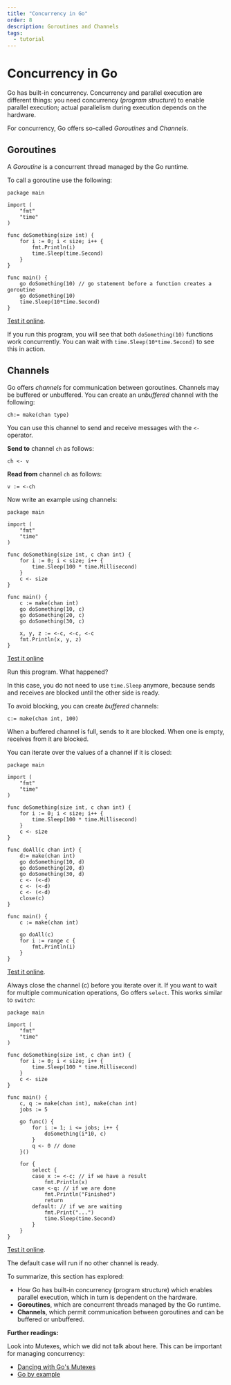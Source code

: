 ```yaml
---
title: "Concurrency in Go"
order: 8
description: Goroutines and Channels
tags: 
  - tutorial
---
```


# Concurrency in Go

Go has built-in concurrency. Concurrency and parallel execution are different things: you need concurrency (*program structure*) to enable parallel execution; actual parallelism during execution depends on the hardware. 

For concurrency, Go offers so-called *Goroutines* and *Channels*.

## Goroutines

A *Goroutine* is a concurrent thread managed by the Go runtime. 

To call a goroutine use the following:

```golang
package main

import (
    "fmt"
    "time"
)

func doSomething(size int) {
    for i := 0; i < size; i++ {
        fmt.Println(i)
        time.Sleep(time.Second)
    }
}

func main() {
    go doSomething(10) // go statement before a function creates a goroutine
    go doSomething(10)
    time.Sleep(10*time.Second)
}

```

<HighlightBox type="tip">

[Test it online](https://go.dev/play/p/6c1vJ2Xz9WB).

</HighlightBox>

If you run this program, you will see that both `doSomething(10)` functions work concurrently. You can wait with `time.Sleep(10*time.Second)` to see this in action.

## Channels

Go offers *channels* for communication between goroutines. Channels may be buffered or unbuffered. You can create an *unbuffered* channel with the following:

```golang
ch:= make(chan type)
```

You can use this channel to send and receive messages with the `<-` operator. 

**Send to** channel `ch` as follows:

```golang
ch <- v
```

**Read from** channel `ch` as follows:

```golang
v := <-ch
```

Now write an example using channels:

```golang
package main

import (
    "fmt"
    "time"
)

func doSomething(size int, c chan int) {
    for i := 0; i < size; i++ {
        time.Sleep(100 * time.Millisecond)
    }
    c <- size
}

func main() {
    c := make(chan int)
    go doSomething(10, c)
    go doSomething(20, c)
    go doSomething(30, c)
    
    x, y, z := <-c, <-c, <-c
    fmt.Println(x, y, z)
}
```

<HighlightBox type="tip">

[Test it online](https://go.dev/play/p/MYdZRhyG36y)

</HighlightBox>

Run this program. What happened?

In this case, you do not need to use `time.Sleep` anymore, because sends and receives are blocked until the other side is ready. 

To avoid blocking, you can create *buffered* channels:

```golang
c:= make(chan int, 100)
```

When a buffered channel is full, sends to it are blocked. When one is empty, receives from it are blocked.

You can iterate over the values of a channel if it is closed:

```golang
package main

import (
    "fmt"
    "time"
)

func doSomething(size int, c chan int) {
    for i := 0; i < size; i++ {
        time.Sleep(100 * time.Millisecond)
    }
    c <- size
}

func doAll(c chan int) {
    d:= make(chan int)
    go doSomething(10, d)
    go doSomething(20, d)
    go doSomething(30, d)
    c <- (<-d)
    c <- (<-d)
    c <- (<-d)
    close(c)
}

func main() {
    c := make(chan int)
    
    go doAll(c)
    for i := range c {
        fmt.Println(i)
    }
}
```

<HighlightBox type="tip">

[Test it online](https://go.dev/play/p/uYYXtXOO-72).

</HighlightBox>

Always close the channel (c) before you iterate over it. If you want to wait for multiple communication operations, Go offers `select`. This works similar to `switch`:

```golang
package main

import (
    "fmt"
    "time"
)

func doSomething(size int, c chan int) {
    for i := 0; i < size; i++ {
        time.Sleep(100 * time.Millisecond)
    }
    c <- size
}

func main() {
    c, q := make(chan int), make(chan int)
    jobs := 5

    go func() {
        for i := 1; i <= jobs; i++ {
            doSomething(i*10, c)
        }
        q <- 0 // done
    }()

    for {
        select {
        case x := <-c: // if we have a result
            fmt.Println(x)
        case <-q: // if we are done
            fmt.Println("Finished")
            return
        default: // if we are waiting
            fmt.Print("...")
            time.Sleep(time.Second)
        }
    }
}
```

<HighlightBox type="tip">

[Test it online](https://go.dev/play/p/BExHhvrWp5Z).

</HighlightBox>

The default case will run if no other channel is ready. 

<HighlightBox type="synopsis">

To summarize, this section has explored:

* How Go has built-in concurrency (program structure) which enables parallel execution, which in turn is dependent on the hardware.
* **Goroutines**, which are concurrent threads managed by the Go runtime.
* **Channels**, which permit communication between goroutines and can be buffered or unbuffered.

</HighlightBox>

<HighlightBox type="reading">

**Further readings:**

Look into Mutexes, which we did not talk about here. This can be important for managing concurrency:

* [Dancing with Go's Mutexes](https://hackernoon.com/dancing-with-go-s-mutexes-92407ae927bf)
* [Go by example](https://gobyexample.com/mutexes)

</HighlightBox>
